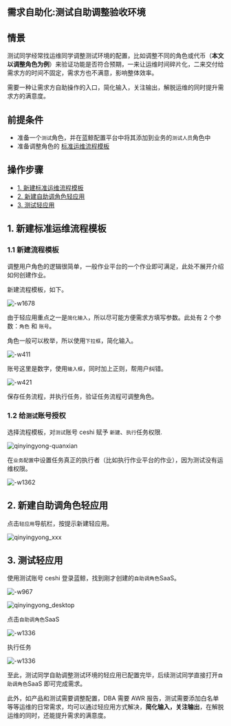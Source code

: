 需求自助化:测试自助调整验收环境
---

## 情景
测试同学经常找运维同学调整测试环境的配置，比如调整不同的角色或代币（**本文以调整角色为例**）来验证功能是否符合预期，一来让运维时间碎片化，二来交付给需求方的时间不固定，需求方也不满意，影响整体效率。

需要一种让需求方自助操作的入口，简化输入，关注输出，解脱运维的同时提升需求方的满意度。

## 前提条件
- 准备一个`测试`角色，并在蓝鲸配置平台中将其添加到业务的`测试人员`角色中
- 准备调整角色的 [标准运维流程模板](application_deployment.md)

## 操作步骤

- [1. 新建标准运维流程模板](#New_sops_pipeline_template)
- [2. 新建自助调角色轻应用](#New_tiny_saas)
- [3. 测试轻应用](#Test_tiny_saas)

## 1. 新建标准运维流程模板

### 1.1 新建流程模板  
调整用户角色的逻辑很简单，一般作业平台的一个作业即可满足，此处不展开介绍如何创建作业。

新建流程模板，如下。

![-w1678](media/15638707333072.jpg)

由于轻应用重点之一是`简化输入`，所以尽可能方便需求方填写参数。此处有 2 个参数：`角色` 和 `账号`。

角色一般可以枚举，所以使用`下拉框`，简化输入。

![-w411](media/15638716485845.jpg)

账号这里是数字，使用`输入框`，同时加上正则，帮用户纠错。

![-w421](media/15638715975909.jpg)

保存任务流程，并执行任务，验证任务流程可调整角色。

### 1.2 给`测试`账号授权

选择流程模板，对`测试`账号 ceshi 赋予 `新建`、`执行`任务权限.

![qinyingyong-quanxian](media/qinyingyong-quanxian.png)

在`业务配置`中设置任务真正的执行者（比如执行作业平台的作业），因为测试没有运维权限。

![-w1362](media/15638727701253.jpg)


## 2. 新建自助调角色轻应用

点击`轻应用`导航栏，按提示新建轻应用。

![qinyingyong_xxx](media/qinyingyong_xxx.png)


## 3. 测试轻应用 

使用测试账号 ceshi 登录蓝鲸，找到刚才创建的`自助调角色`SaaS。

![-w967](media/15642119684271.jpg)

![qinyingyong_desktop](media/qinyingyong_desktop.png)

点击`自助调角色`SaaS

![-w1336](media/15638726755169.jpg)

执行任务

![-w1336](media/15638727133832.jpg)

至此，测试同学自助调整测试环境的轻应用已配置完毕，后续测试同学直接打开`自助调角色`SaaS 即可完成需求。

此外，如产品和测试需要调整配置，DBA 需要 AWR 报告，测试需要添加白名单等等运维的日常需求，均可以通过轻应用方式解决，**简化输入，关注输出**，在解脱运维的同时，还能提升需求的满意度。

